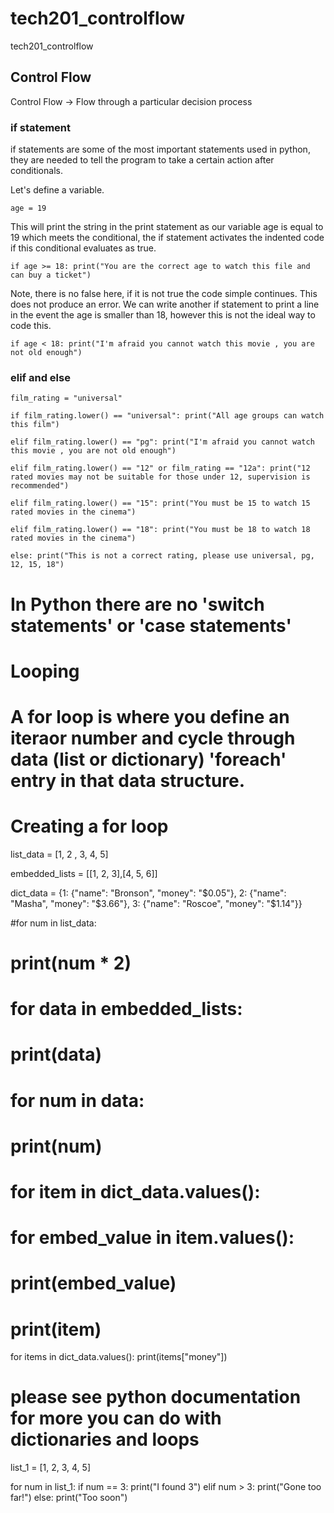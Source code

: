 # tech201_controlflow
tech201_controlflow

## Control Flow

Control Flow -> Flow through a particular decision process

### if statement
if statements are some of the most important statements used in python, they are needed to tell the program to take a certain action after conditionals.

Let's define a variable.

`age = 19`

This will print the string in the print statement as our variable age is equal to 19 which meets the conditional, the if statement activates the indented code if this conditional evaluates as true.

`if age >= 18:
    print("You are the correct age to watch this file and can buy a ticket")`

Note, there is no false here, if it is not true the code simple continues. This does not produce an error.
We can write another if statement to print a line in the event the age is smaller than 18, however this is not the ideal way to code this.

`if age < 18:
    print("I'm afraid you cannot watch this movie , you are not old enough")`



### elif and else

`film_rating = "universal"`

`if film_rating.lower() == "universal":
    print("All age groups can watch this film")`


`elif film_rating.lower() == "pg":
    print("I'm afraid you cannot watch this movie , you are not old enough")`


`elif film_rating.lower() == "12" or film_rating == "12a":
    print("12 rated movies may not be suitable for those under 12, supervision is recommended")`


`elif film_rating.lower() == "15":
    print("You must be 15 to watch 15 rated movies in the cinema")`


`elif film_rating.lower() == "18":
    print("You must be 18 to watch 18 rated movies in the cinema")`


`else:
    print("This is not a correct rating, please use universal, pg, 12, 15, 18")`



# In Python there are no 'switch statements' or 'case statements'

# Looping

# A for loop is where you define an iteraor number and cycle through data (list or dictionary) 'foreach' entry in that data structure.

# Creating a for loop

list_data = [1, 2 , 3, 4, 5]

embedded_lists = [[1, 2, 3],[4, 5, 6]]

dict_data = {1: {"name": "Bronson", "money": "$0.05"}, 2: {"name": "Masha", "money": "$3.66"}, 3: {"name": "Roscoe", "money": "$1.14"}}

#for num in list_data:
#    print(num * 2)

# for data in embedded_lists:
#     print(data)
#     for num in data:
#         print(num)

# for item in dict_data.values():
#     for embed_value in item.values():
#         print(embed_value)
#     print(item)

for items in dict_data.values():
    print(items["money"])

# please see python documentation for more you can do with dictionaries and loops

list_1 = [1, 2, 3, 4, 5]

for num in list_1:
    if num == 3:
        print("I found 3")
    elif num > 3:
        print("Gone too far!")
    else:
        print("Too soon")